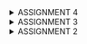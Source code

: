<details>
<summary> ASSIGNMENT 4 </summary>
# == ASSIGNMENT 4 QUESTIONS AND ANSWERS: ==

## 1. What is the difference between HttpResponseRedirect() and redirect()?

    HttpResponseRedirect() takes a URL as the first argument. It's used to direct the user between different web pages on a browser that have a URL.
    While redirect() is more flexible because it can take URLs, models and views as a parameter. This function will return a HttpResponseRedirect to the respective URL of the parameter given.
    In this app, it's used to bring the user back to the main page after creating an account. It's shown in this code snippet:
            
            messages.success(request, 'Your account has been successfully created!')
            return redirect('main:login')

## 2. Explain how the Product model is linked with User!
    
    The product model is linked with every user via foreign key as shown here in models.py

    class Product(models.Model):
    user = models.ForeignKey(User, on_delete=models.CASCADE)

    So each instance of a product model along with all the data of said model is associated with one user

    In views.py, when a product is created it is associated with a user as shown here, as well as the data associated with the product created by the user

                product = form.save(commit=False)
                roduct.user = request.user
 
## 3. What is the difference between authentication and authorization, and what happens when a user logs in? Explain how Django implements these two concepts.

    Authentication is the process of verifying the correct identity of a user logging in.
    While authorization is granting said users persmissions for actions based on their role or level in the database, for example an admin of a database has permission to read and write all data.

    When a user logs in, they first undergo authentication.
    Using the AuthenticationForm module, Django checks if both the username and password inputted both match a user account's login information in the database. When both match then the user logging in is granted access to the website. The get_user() function is ran and it retrieves the user model, alongside all the models and data associated with said user. While getting logged in, Django checks what roles, levels or permission the logged in user has and grants them their permissions. The user is then redirected to the main  page. The login function gives the user a session ID and their requests are tracked via cookies.

    Django uses the modules below for authentication:

    from django.contrib.auth.forms import UserCreationForm, AuthenticationForm
    from django.contrib.auth import authenticate, login, logout
    from django.contrib.auth.decorators import login_required

    This decorator @login_required(login_url='/login') restricts website access to users who are logged in, this is a form of authorization.

## 4. How does Django remember logged-in users? Explain other uses of cookies and whether all cookies are safe to use.

    It remembers logged-in users based on cookies and sessions. When a user logs in, a cookie is created with a session ID and CSRF Token associated with the same user on their web broswer. This cookies data is stored on the server side and every time the user makes a request, their session ID and cookie is checked. This allows Django to identify the user based on their session ID and cookies and retrieve data associated with the user's session.

    Cookies can be used to track and study how a user interacts with a website, store items put in a shopping cart and maintain website preferences of the user.

    Cookies that are not secure are not safe to use and they can be used maliciously if stolen from users by hackers, allowing them to impersonate them. 

 
## 5. Explain how did you implement the checklist step-by-step (apart from following the tutorial).
  
    1. Implement the register, login, and logout functions so that the user can access the application freely.
    

        1. I first activated the python environment
        
        2. I then exported the following functions to views.py

            from django.contrib.auth.forms import UserCreationForm
            from django.contrib import messages

            So that user accounts can be created

        3. There needs to be a function that uses the UserCreationForm module so I added this in views.py

            def register(request):
                form = UserCreationForm()

                if request.method == "POST":
                    form = UserCreationForm(request.POST)
                    if form.is_valid():
                        form.save()
                        messages.success(request, 'Your account has been successfully created!')
                        return redirect('main:login')
                context = {'form':form}
                return render(request, 'register.html', context)

        4. I then created a HTML file caled register.html for showing the user registration form on a web browser in the directory main/templates

        5. I then did URL routing for register in urls.py by importing register and creating an URL path for it

        6. To create the login funtion I imported the following modules in views.py and created a function called login_user

            from django.contrib.auth.forms import UserCreationForm, AuthenticationForm
            from django.contrib.auth import authenticate, login

            def login_user(request):
                if request.method == 'POST':
                    form = AuthenticationForm(data=request.POST)

                    if form.is_valid():
                            user = form.get_user()
                            login(request, user)
                            return redirect('main:show_main')

                else:
                    form = AuthenticationForm(request)
                context = {'form': form}
                return render(request, 'login.html', context)


        7. I then created another HTML file called login.html in the directory main/templates

        8. Finally, I did URL routing for login in urls.py

        9. For the logout feature I imported these modules and created a function called logout_user in views.py

            from django.contrib.auth import logout

            def logout_user(request):
                logout(request)
                return redirect('main:login')

        10. In main.html I added these lines to create a button for logging out

            <a href="{% url 'main:logout' %}">
                <button>Logout</button>
            </a>

        11. Before the functions above can be used, I have to block access from the main page for users who are not logged in. To do that I imported this module in views.py

            from django.contrib.auth.decorators import login_required

        12. I then added this line above the show_main function

    2. Make two user accounts with three dummy data each, using the model made in the application beforehand so that each data can be accessed by each account locally.

        1. I created a folder in main directory called management and added an empty file called __init__.py
        
        2. I then created another folder called commands and added the files __init__.py which is empty and create_dummy_users.py

        3. I imported libraries and added information for the two dummy users. Here are their login data.

        Account 1:
            Username: CookieCat
            Password: cookiecookie123

        Account 2:
            Username: ChocoDog
            Password: choco123
        
        4. I then ran python manage.py create_dummy_users to create the dummy users


    3. Connect the models Product and User.


        1. To start I added the following lines in models.py, one at the top and the other below the Product class

            from django.contrib.auth.models import User

            user = models.ForeignKey(User, on_delete=models.CASCADE)

        2. In views.py I altered this if statement under create_product_entry function to this
            
                if form.is_valid() and request.method == "POST":
                    product_entry = form.save(commit=False)
                    product_entry.user = request.user
                    product_entry.save()
                    return redirect('main:show_main')

        3. I added this as a new context in views.py

                    'name': request.user.username,

            and changed .all() in show_main to this

                    filter(user=request.user)


    4. Display logged in user details such as username and apply cookies like last login to the application's main page.

        1. To set the cookies up for the latest logged in user, I imported the following modules in views.py

            import datetime
            from django.http import HttpResponseRedirect
            from django.urls import reverse

        2. Then in views.py, I changed the code for if form.is_valid() to the following 

            if form.is_valid():
                user = form.get_user()
                login(request, user)
                response = HttpResponseRedirect(reverse("main:show_main"))
                response.set_cookie('last_login', str(datetime.datetime.now()))
                return response

        3. I added this line in context of the show_main function in views.py so that the cookies data can be displayed 

                'last_login': request.COOKIES['last_login'],

        4. I changed the code under logout_user to this:

                logout(request)
                response = HttpResponseRedirect(reverse('main:login'))
                response.delete_cookie('last_login')
                return response

        5. I then added this line below the log out button

            <h5>Last login session: {{ last_login }}</h5>
</details>

<details>
<summary> ASSIGNMENT 3 </summary>
# == ASSIGNMENT 3 QUESTIONS AND ANSWERS: == #

<< Link for Screenshots for XML, JSON, XML by ID and JSON by ID >>
<< https://docs.google.com/document/d/1_K4jK-_b2kweG8Sl_gUZz0fhp48jUh3XQXMI37tgUaM/edit >>
 
## 1>>> Explain why we need data delivery in implementing a platform.

    So that different parts of a platform can communicate with each other and accomplish tasks they are required to do.
    URL routing is one such method and it allows an application to be displayed on a web browser. Without data delivery in a platform, applications would run very slowly and inconvenient and primitive methods would have to be implemented for data delivery.
    The platform is not static anymore as with data delivery, synchronous communication is enabled between the users, platform and the administrators.


## 2>>> In your opinion, which is better, XML or JSON? Why is JSON more popular than XML?

    I think JSON is better because its size is generally smaller than XML, its data can be transferred quicker and it is more human-readable. XML takes more time to read due to its hierarchical structure while JSON is more compact and shorter.

    JSON is more popular because it is flexible in applications and is easy to parse.
    JSON is also widely used for data transfer in mobile applications in which data transfer needs to be completed as quick as possible.


## 3>>> Explain the functional usage of is_valid() method in Django forms. Also explain why we need the method in forms.

    The method is_valid() performs a validation check on data entered in Django forms, it makes sure that the data entered matches the type and constraints set for each data query. This eliminates the need for administrators to read through and check forms that have wrong data type inputted such as numbers in a query for words, thus saving time.
    This also prevents users from accidentally inputting the wrong or empty data in forms, giving them a chance to recheck their answers and input them correctly.
    

## 4>>> Why do we need csrf_token when creating a form in Django? What could happen if we did not use csrf_token on a Django form? How could this be leveraged by an attacker?

    A CSRF token is a large randomly generated number given to each authenticated user that visits a django-based website. This token ensures that requests from the user cannot be done on malicious websites without their consent, called cross site request forgery. They provide security for authenticated users by allowing them and them only to issue forms and requests, stopping malicious users from making requests in place of the authenticated user without consent. 
    Without CSRF tokens, stealing money from accounts on banking websites would be so easy. The thief would send a link that has a request to send money from the victim's account to their account on their website and have the authenticated user click it. After the user connects to the malicious site, the request will be sent to the bank and the money will be transferred.
    

## 5>>> Explain how you implemented the checklist above step-by-step (not just following the tutorial).

        1>> Create a form input to add a model object to the previous app.

            1> I first created a base template for all the other web pages called base.html.

            2> I then added 
            ```
            'DIRS': [BASE_DIR / 'templates']
            ```
            in settings.py in e_commerce_app so that base.html will be detected as a base file.

            3> Next I added 
            ```
            {% extends 'base.html' %} 
            ...
            {% block content %}
            {% endblock content %}
            ```
            main.html in main/templates so that the data in the django project will be loaded in HTML form easily.

            4> In the same file I added the lines
            ```
            import uuid
            id = models.UUIDField(primary_key=True, default=uuid.uuid4, editable=False)
            ```

            5> I then ran the following commands 'python manage.py makemigrations' and 'python manage.py migrate'.

            6> To create the base of the form, I created a file 'forms.py' in main directory and created a new class ProductEntryForm.

            7> I then imported redirect from the django.shortcuts library and added
            ```
            from main.forms import ProductEntryForm
            from main.models import Product
            ``` 
            at the top of views.py in main directory.

            8> In views.py, I then created a new function that takes a request and creates a form for the website.

            9> Then I added
            ```
            product_entries = Product.objects.all()
            ```
            so that the project can retrieve data about the Product objects from the database.

            10> To set up URL routing for the function that creates the form I added
            ```
            path('create-product-entry', create_product_entry, name='create_product_entry')
            ```
            and imported create_product_entry.

            11> I then created create_product_entry.html that dictates how the form will be displayed on a web browser. The code in the file is as follows:
            ```
            {% extends 'base.html' %} 
            {% block content %}
            <h1>Add New Product Entry</h1>

            <form method="POST">
            {% csrf_token %}
            <table>
                {{ form.as_table }}
                <tr>
                <td></td>
                <td>
                    <input type="submit" value="Add Product Entry" />
                </td>
                </tr>
            </table>
            </form>

            {% endblock %}
            ```
            
            12> Finally I added extra lines of code in main.html so that the table form can be displayed with a button.
        
        
        2>> Add 4 views to view the added objects in XML, JSON, XML by ID, and JSON by ID formats. 

            1> I added and imported the following libraries and modules in views.py
            ```
            from django.http import HttpResponse
            from django.core import serializers
            ```

            2> In the same file, I added two functions show_xml and show_json that will translate the data into XML and JSON respectively before displaying them.
            ```
            def show_xml(request):
                data = Product.objects.all()
                return HttpResponse(serializers.serialize("xml", data), content_type="application/xml")

            def show_json(request):
                data = Product.objects.all()
                return HttpResponse(serializers.serialize("json", data), content_type="application/json")
            ```

            3> To display the data in both XML and JSON by ID I added two more functions that display the two data types by ID in views.py
            ```
            def show_xml_by_id(request, id):
                data = Product.objects.filter(pk=id)
                return HttpResponse(serializers.serialize("xml", data), content_type="application/xml")

            def show_json_by_id(request, id):
                data = Product.objects.filter(pk=id)
                return HttpResponse(serializers.serialize("json", data), content_type="application/json")
            ```

        
        3>> Create URL routing for each of the views added in point 2.

            1> In urls.py I imported the two functions above from the main.views library and added paths in url_patterns for them so that they can be routed to the view, the paths are like this:
            ```
            path('xml/', show_xml, name='show_xml'),
            path('json/', show_json, name='show_json'),
            ```

            2> In addition, I imported the functions and added URL paths for said functions in urls.py to complete URL routing
            the paths look like this:
            ```
            path('xml/<str:id>/', show_xml_by_id, name='show_xml_by_id'),
            path('json/<str:id>/', show_json_by_id, name='show_json_by_id'),
            ```
</details>

<details>
<summary> ASSIGNMENT 2 </summary>
# == ASSIGNMENT 2 QUESTIONS AND ANSWERS: ==

1>>> Explain how you implemented the checklist above step-by-step (not just following the tutorial).


    1>> Creating the Django project.

        1> I first made a folder called e-commerce-app and then iniated an environment in the same directory.
        2> I then made a requirements.txt file with the needed dependencies for the project and installed them. 
        3> After that, I configured the project and ran the server after adding "localhost" and "127.0.0.1" to the list of allowed hosts in settings.py. 
        4> I checked if the django application has been deployed successfully by visiting the link http://localhost:8000/ to see.
        5> I exited the virtual environment by typing deactivate.
        6> I created a repository on GitHub called 'e-commerce-app'.
        7> I created a gitignore file in the local folder.
        8> To start connecting my local repository with the GitHub one,
            I typed git branch -M main to initialize a new main branch called 'name'.
        9> Then I typed git remote set-url origin https://github.com/AmeeraKT/e-commerce-app.git to connect the local repo
            with the one on GitHub.
        10> I typed 'git add .' so that all changes I made will be recorded/
        11> Then I typed 'git commit -m "Created E Commerce App"' to establish all the changes to git.
        12> Finally I typed 'git push -u origin main' to transfer all the files I created on the local repo to the GitHub repo.
        13> I typed 'git status' to check if all changes have been committed.


    2>> Create an application with the name main in the project.

        1> I first typed in 'env\Scripts\activate' to enter the virtual environment in the terminal. This environment prevents
            conflicts from happening on the computer   
        2> Then I input the command 'Python manage.py startapp main' to create an application with the name main in the project
        3> I registered the application 'main' by adding it to the list of installed apps


    3>> Perform routing in the project so that the application main can run.
        1> I ran the command
                python manage.py runserver
        2> I checked the if the application is up, running and displayed properly by visiting this link http://localhost:8000/
    
    4>> Create a model in the application main with the name Product and have the mandatory attributes as follows.
        name
        price
        description

        1> I created a model in the models.py file in the main folder by adding the following code:
            from django.db import models

            class Product(models.Model):
                nameclass = models.CharField(max_length=255)
                name = models.CharField(max_length=255)
                price = models.IntegerField()
                description = models.TextField()

            I ensured that the class types matched the attributes 

    5>> Create a function in views.py to return to an HTML template that displays the name of the application and your name and class.
        1> I created a function that will display the details I want to show in the application
                def show_main(request):
                    context = {
                        'name' : 'Cookie',
                        'price': '5000',
                        'description': 'Homey chocolate chip cookies baked fresh everyday'
                    }

                    return render(request, "main.html", context)

    6>> Create a routing in urls.py for the application main to map the function created in views.py.
        
        1> I created a file called urls.py in the folder e-commerce-app
        2> I then added the following code in the file to configure URL routing for the main application:
                from django.urls import path
                from main.views import show_main

                app_name = 'main'

                urlpatterns = [
                    path('', show_main, name='show_main'),
                ]
        3> To configure URL routing for the project, I added the following code to the urls.py file in the e_commerce_app folder
                from django.urls import path, include
                path('', include('main.urls'))
    
    7>> Perform deployment to PWS for the application that has been created so that it can be accessed by others via the Internet.
        1>  I ran the command git remote add pws https://pbp.cs.ui.ac.id/ameera.khaira/ECommerceApplicationCookiePanda
        2> I then ran branch -M master
        3> Finally I ran push pws master to push to deploy my application to the PWS website
    
    8>> Create a README.md that contains a link to the PWS application that has been deployed, as well as answers to the following questions.

        1> I created the README.md file in the e-commerce-app folder locally and illed it with my answers and a link to the PWS application.
        2> I then pushed it to the PWS website using the command git push pws master


2>>> Create a diagram that contains the request client to a Django-based web application and the response it gives, and explain the relationship between urls.py, views.py, models.py, and the html file.

    The diagram can be viewed here:
    https://www.canva.com/design/DAGQa2NaV_w/lpAkdv4Nm4Nxq_DF9vyg2A/view?utm_content=DAGQa2NaV_w&utm_campaign=designshare&utm_medium=link&utm_source=editor

    The urls.py file handles any HTTP requests such as a user wanting to open a Django-based web application like in this assignment. Once the request is received,
    the show_main function in urls.py will call said function in views.py.

    The file views.py will call the show_main function with the request passed to it from urls.py as a parameter. The views.py file will then query the database containing the data of the objects which are stored in models.py.
    The views.py file will also look into the HTML file and organize the data obtained from models.py based on the format in main.html. The views.py file will then send a response, which is the way the web application and its data should be displayed on a browser, back to urls.py so the HTTP response is received and displayed on a browser.

    The file models.py contains information about the data types of the attributes, it provides the data of the web application to be displayed to views.py.
    
    The HTML file dictates how the data of the web application should be presented on a web browser. 


3>>> Explain the use of git in software development!

    Git is used to keep track of changes done in projects done in code. Whenever a user alters the source code or adds or removes files, git will automatically detect actions like this then document and store the data. These changes then can be checked and committed
    with a messsage from the user with reasons or details for said change. Git is very useful in software developement while working with teams as users can check the changes that have been committed and their reasons. This allows a team to keep track of any updates and
    it also enables them to back track if any mistakes have been committed.

    Git also allows users to push local projects to Github quickly and easily, so their projects can be viewed publicly by others.



4>>> In your opinion, out of all the frameworks available, why is Django used as the starting point for learning software development?

    Since Python is the most commonly used computer language, I believe that Django is a suitable introduction to learning software
    development as it requires Python.
    The syntax is also straightforward, simple and human-friendly enough to understand just like Python as a language. 
    Django already creates a base template that's simple too so that users who are new to software development are able to familiarize
    themselves with it quicker.



5>>> Why is the Django model called an ORM?

    ORM stands for 'Object Relational Mapper'. An ORM is a technique that essentially connects object oriented programs to relational
    databases. This allows programmers to interact with relational databases through object oriented programming. Django has an ORM which lets it change default database structures into Python classes so that they can be worked with in full Python language, meaning there
    is no need to use SQL language to create or manage a database.
</details>
